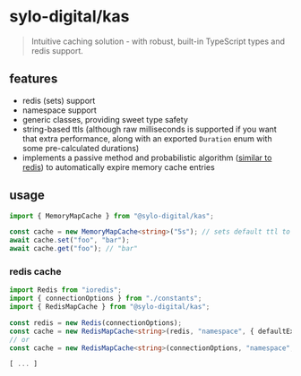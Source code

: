 # sylo-digital/kas

> Intuitive caching solution - with robust, built-in TypeScript types and redis support.

## features

- redis (sets) support
- namespace support
- generic classes, providing sweet type safety
- string-based ttls (although raw milliseconds is supported if you want that extra performance, along with an exported `Duration` enum with some pre-calculated durations)
- implements a passive method and probabilistic algorithm ([similar to redis](https://redis.io/commands/expire#how-redis-expires-keys)) to automatically expire memory cache entries

## usage

```ts
import { MemoryMapCache } from "@sylo-digital/kas";

const cache = new MemoryMapCache<string>("5s"); // sets default ttl to 5 seconds
await cache.set("foo", "bar");
await cache.get("foo"); // "bar"
```

### redis cache

```ts
import Redis from "ioredis";
import { connectionOptions } from "./constants";
import { RedisMapCache } from "@sylo-digital/kas";

const redis = new Redis(connectionOptions);
const cache = new RedisMapCache<string>(redis, "namespace", { defaultExpiry: "5s" });
// or
const cache = new RedisMapCache<string>(connectionOptions, "namespace", { defaultExpiry: "5s" });

[ ... ]
```
